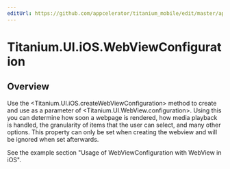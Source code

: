 ```yaml
---
editUrl: https://github.com/appcelerator/titanium_mobile/edit/master/apidoc/Titanium/UI/iOS/WebViewConfiguration.yml
---
```

# Titanium.UI.iOS.WebViewConfiguration

<TypeHeader/>

## Overview

Use the <Titanium.UI.iOS.createWebViewConfiguration> method to create and use as a parameter of <Titanium.UI.WebView.configuration>.
Using this you can determine how soon a webpage is rendered, how media playback is handled, the granularity of items that the 
user can select, and many other options. This property can only be set when creating the webview and will be ignored when set afterwards.

See the example section "Usage of WebViewConfiguration with WebView in iOS".

<ApiDocs/>
